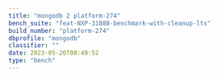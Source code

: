 ```yaml
---
title: "mongodb 2 platform-274"
bench_suite: "feat-NXP-31888-benchmark-with-cleanup-lts"
build_number: "platform-274"
dbprofile: "mongodb"
classifier: ""
date: 2023-05-26T08:49:52
type: "bench"
---
```

